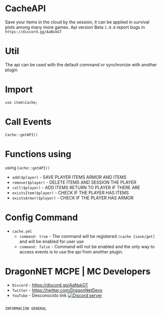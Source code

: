# CacheAPI

Save your items in the cloud by the session, it can be applied in survival plots among many more games.
Api version Beta `1.0.0` report bugs in `https://discord.gg/AaNskGT`

# Util
The api can be used with the default command or synchronize with another plugin

# Import
```
use item\Cache; 
```

# Call Events
```
Cache::getAPI()
```

# Functions using
using `Cache::getAPI()`

- `add($player)` - SAVE PLAYER ITEMS ARMOR AND ITEMS
- `remove($player)` - DELETE ITEMS AND SESSION THE PLAYER
- `call($player)` - ADD ITEMS RETURN TO PLAYER IF THERE ARE
- `existsItem($player)` - CHECK IF THE PLAYER HAS ITEMS
- `existsArmor($player)` - CHECK IF THE PLAYER HAS ARMOR

# Config Command
- `cache.yml`
  - `command: true` - The command will be registered `/cache [save/get]` and will be enabled for user use
  - `command: false` - Command will not be enabled and the only way to access events is to use the api from another plugin.
  
# DragonNET MCPE | MC Developers
  - `Discord` - https://discord.gg/AaNskGT
  - `Twitter` - https://twitter.com/DragonNetDevs
  - `YouTube` - Desconocido link
  <a href="https://discord.gg/AaNskGT"><img src="https://discordapp.com/api/guilds/610195384618188814/embed.png" alt="Discord server"/></a>

  ```

  INFORMACION GENERAL
  ```

  



